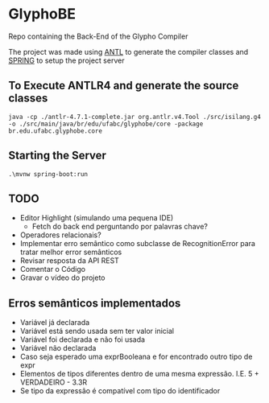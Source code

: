 # GlyphoBE
 Repo containing the Back-End of the Glypho Compiler

 The project was made using [ANTL](https://www.antlr.org/) to generate the compiler classes and [SPRING](https://spring.io/) to setup the project server 

## To Execute ANTLR4 and generate the source classes

`java -cp ./antlr-4.7.1-complete.jar org.antlr.v4.Tool ./src/isilang.g4 -o ./src/main/java/br/edu/ufabc/glyphobe/core -package br.edu.ufabc.glyphobe.core`

## Starting the Server

`.\mvnw spring-boot:run`

## TODO

- Editor Highlight (simulando uma pequena IDE)
  - Fetch do back end perguntando por palavras chave?
- Operadores relacionais?
- Implementar erro semântico como subclasse de RecognitionError para tratar melhor error semânticos
- Revisar resposta da API REST
- Comentar o Código
- Gravar o vídeo do projeto

## Erros semânticos implementados

- Variável já declarada
- Variável está sendo usada sem ter valor inicial
- Variável foi declarada e não foi usada
- Variável não declarada
- Caso seja esperado uma exprBooleana e for encontrado outro tipo de expr
- Elementos de tipos diferentes dentro de uma mesma expressão. I.E. 5 + VERDADEIRO - 3.3R
- Se tipo da expressão é compatível com tipo do identificador